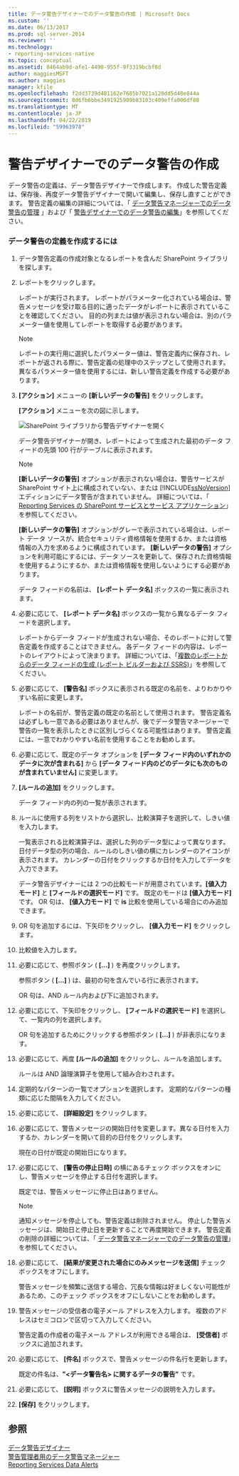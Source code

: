 ```yaml
---
title: データ警告デザイナーでのデータ警告の作成 | Microsoft Docs
ms.custom: ''
ms.date: 06/13/2017
ms.prod: sql-server-2014
ms.reviewer: ''
ms.technology:
- reporting-services-native
ms.topic: conceptual
ms.assetid: 8464ab9d-afe1-4490-955f-9f3319bcbf8d
author: maggiesMSFT
ms.author: maggies
manager: kfile
ms.openlocfilehash: f2dd3739d481162e7685b7021a120dd5d48e844a
ms.sourcegitcommit: 8d6fb6bbe3491925909b83103c409effa006df88
ms.translationtype: MT
ms.contentlocale: ja-JP
ms.lasthandoff: 04/22/2019
ms.locfileid: "59963978"
---
```

# <a name="create-a-data-alert-in-data-alert-designer"></a>警告デザイナーでのデータ警告の作成
  データ警告の定義は、データ警告デザイナーで作成します。 作成した警告定義は、保存後、再度データ警告デザイナーで開いて編集し、保存し直すことができます。 警告定義の編集の詳細については、「 [データ警告マネージャーでのデータ警告の管理](manage-my-data-alerts-in-data-alert-manager.md) 」および「 [警告デザイナーでのデータ警告の編集](edit-a-data-alert-in-alert-designer.md)」を参照してください。  
  
### <a name="to-create-a-data-alert-definition"></a>データ警告の定義を作成するには  
  
1.  データ警告定義の作成対象となるレポートを含んだ SharePoint ライブラリを探します。  
  
2.  レポートをクリックします。  
  
     レポートが実行されます。 レポートがパラメーター化されている場合は、警告メッセージを受け取る目的に適ったデータがレポートに表示されていることを確認してください。 目的の列または値が表示されない場合は、別のパラメーター値を使用してレポートを取得する必要があります。  
  
    > [!NOTE]  
    >  レポートの実行用に選択したパラメーター値は、警告定義内に保存され、レポートが返される際に、警告定義の処理中のステップとして使用されます。 異なるパラメーター値を使用するには、新しい警告定義を作成する必要があります。  
  
3.  **[アクション]** メニューの **[新しいデータの警告]** をクリックします。  
  
     **[アクション]** メニューを次の図に示します。  
  
     ![SharePoint ライブラリから警告デザイナーを開く](media/rs-openalertdesigneriw.gif "SharePoint ライブラリから警告デザイナーを開く")  
  
     データ警告デザイナーが開き、レポートによって生成された最初のデータ フィードの先頭 100 行がテーブルに表示されます。  
  
    > [!NOTE]  
    >  **[新しいデータの警告]** オプションが表示されない場合は、警告サービスが SharePoint サイト上に構成されていない、または [!INCLUDE[ssNoVersion](../includes/ssnoversion-md.md)] エディションにデータ警告が含まれていません。 詳細については、「 [Reporting Services の SharePoint サービスとサービス アプリケーション](../../2014/reporting-services/reporting-services-sharepoint-service-and-service-applications.md)｣を参照してください。  
    >   
    >  **[新しいデータの警告]** オプションがグレーで表示されている場合は、レポート データ ソースが、統合セキュリティ資格情報を使用するか、または資格情報の入力を求めるように構成されています。 **[新しいデータの警告]** オプションを利用可能にするには、データ ソースを更新して、保存された資格情報を使用するようにするか、または資格情報を使用しないようにする必要があります。  
  
     データ フィードの名前は、 **[レポート データ名]** ボックスの一覧に表示されます。  
  
4.  必要に応じて、 **[レポート データ名]** ボックスの一覧から異なるデータ フィードを選択します。  
  
     レポートからデータ フィードが生成されない場合、そのレポートに対して警告定義を作成することはできません。 各データ フィードの内容は、レポートのレイアウトによって決まります。 詳細については、「[複数のレポートからのデータ フィードの生成 (レポート ビルダーおよび SSRS)](report-builder/generating-data-feeds-from-reports-report-builder-and-ssrs.md)」を参照してください。  
  
5.  必要に応じて、 **[警告名]** ボックスに表示される既定の名前を、よりわかりやすい名前に変更します。  
  
     レポートの名前が、警告定義の既定の名前として使用されます。 警告定義名は必ずしも一意である必要はありませんが、後でデータ警告マネージャーで警告の一覧を表示したときに区別しづらくなる可能性はあります。 警告定義には、一意でわかりやすい名前を使用することをお勧めします。  
  
6.  必要に応じて、既定のデータ オプションを **[データ フィード内のいずれかのデータに次が含まれる]** から **[データ フィード内のどのデータにも次のものが含まれていません]** に変更します。  
  
7.  **[ルールの追加]** をクリックします。  
  
     データ フィード内の列の一覧が表示されます。  
  
8.  ルールに使用する列をリストから選択し、比較演算子を選択して、しきい値を入力します。  
  
     一覧表示される比較演算子は、選択した列のデータ型によって異なります。 日付データ型の列の場合、ルールのしきい値の横にカレンダーのアイコンが表示されます。 カレンダーの日付をクリックするか日付を入力してデータを入力できます。  
  
     データ警告デザイナーには 2 つの比較モードが用意されています。**[値入力モード]** と **[フィールドの選択モード]** です。 既定のモードは **[値入力モード]** です。 OR 句は、 **[値入力モード]** で **is** 比較を使用している場合にのみ追加できます。  
  
9. OR 句を追加するには、下矢印をクリックし、 **[値入力モード]** をクリックします。  
  
10. 比較値を入力します。  
  
11. 必要に応じて、参照ボタン ( **[...]** ) を再度クリックします。  
  
     参照ボタン ( **[...]** ) は、最初の句を含んでいる行に表示されます。  
  
     OR 句は、AND ルール内および下に追加されます。  
  
12. 必要に応じて、下矢印をクリックし、 **[フィールドの選択モード]** を選択して、一覧内の列を選択します。  
  
     OR 句を追加するためにクリックする参照ボタン ( **[…]** ) が非表示になります。  
  
13. 必要に応じて、再度 **[ルールの追加]** をクリックし、ルールを追加します。  
  
     ルールは AND 論理演算子を使用して組み合わされます。  
  
14. 定期的なパターンの一覧でオプションを選択します。 定期的なパターンの種類に応じた間隔を入力してください。  
  
15. 必要に応じて、 **[詳細設定]** をクリックします。  
  
16. 必要に応じて、警告メッセージの開始日付を変更します。異なる日付を入力するか、カレンダーを開いて目的の日付をクリックします。  
  
     現在の日付が既定の開始日になります。  
  
17. 必要に応じて、 **[警告の停止日時]** の横にあるチェック ボックスをオンにし、警告メッセージを停止する日付を選択します。  
  
     既定では、警告メッセージに停止日はありません。  
  
    > [!NOTE]  
    >  通知メッセージを停止しても、警告定義は削除されません。 停止した警告メッセージは、開始日と停止日を更新することで再度開始できます。 警告定義の削除の詳細については、「 [データ警告マネージャーでのデータ警告の管理](manage-my-data-alerts-in-data-alert-manager.md)」を参照してください。  
  
18. 必要に応じて、 **[結果が変更された場合にのみメッセージを送信]** チェック ボックスをオフにします。  
  
     警告メッセージを頻繁に送信する場合、冗長な情報は好ましくない可能性があるため、このチェック ボックスをオフにしないことをお勧めします。  
  
19. 警告メッセージの受信者の電子メール アドレスを入力します。 複数のアドレスはセミコロンで区切って入力してください。  
  
     警告定義の作成者の電子メール アドレスが利用できる場合は、 **[受信者]** ボックスに追加されます。  
  
20. 必要に応じて、 **[件名]** ボックスで、警告メッセージの件名行を更新します。  
  
     既定の件名は、**"\<データ警告名> に関するデータの警告"** です。  
  
21. 必要に応じて、 **[説明]** ボックスに警告メッセージの説明を入力します。  
  
22. **[保存]** をクリックします。  
  
## <a name="see-also"></a>参照  
 [データ警告デザイナー](../../2014/reporting-services/data-alert-designer.md)   
 [警告管理者用のデータ警告マネージャー](../../2014/reporting-services/data-alert-manager-for-alerting-administrators.md)   
 [Reporting Services Data Alerts](../ssms/agent/alerts.md)  
  
  
